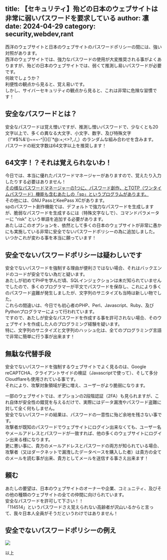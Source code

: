 title: 【セキュリティ】殆どの日本のウェブサイトは非常に弱いパスワードを要求している
author: 凛
date: 2024-04-29
category: security,webdev,rant
----
西洋のウェブサイトと日本のウェブサイトのパスワードポリシーの間には、強い対照があります。\
西洋のウェブサイトでは、強力なパスワードの使用が大変推奨される事がよくありますが、殆どの日本のウェブサイトでは、弱くて推測し易いパスワードが必要です。\
何故でしょうか？\
利便性の観点から見ると、覚え易いです。\
しかし、サイバーセキュリティの観点から見ると、これは非常に危険な習慣です！

## 安全なパスワードとは？
安全なパスワードは覚え憎いですが、推測し憎いパスワードで、少なくとも20文字以上で、多くの異なる大文字、小文字、数字、及び特殊文字（!"#$%&'()~=~-^|\{}[]`*@:+;<>?,./_）のランダムな組み合わせを含みます。\
パスワードの総文字数は64文字以上を推奨します！

## 64文字！？それは覚えられないわ！
今日では、本当に優れたパスワードマネージャーがありますので、覚えたり入力したりする必要はありません！\
[その様なパスワードマネージャーの1つに、パスワード創作、とTOTP（ワンタイムパスワード）機能も含むあたしの「sp」というプログラムがあります。](https://gitler.moe/suwako/sp )\
その他には、GNU PassとKeePass XCがあります。\
spのパスワート創作機能では、デフォルトで強力なパスワードを生成しますが、脆弱なパスワードを生成するには（特殊文字なしで）、コマンドパラメーターに "risk" という単語を追加する必要があります。\
あたしはこのオプションを、依然として多くの日本のウェブサイトが非常に愚かにも実施している非常に安全でないパスワードポリシーの為に追加しました。\
いつかこれが変わる事を本当に願っています！

## 安全でないパスワードポリシーは疑わしいです
安全でないパスワードを強制する理由が便利さではない場合、それはバックエンドのコードが安全でない為だと疑います。\
あたしが初めてPHPを学んだ頃、SQLインジェクションは未だ知られていませんでしたので、多くのプログラマーが平文でパスワードを保存し、これにより多くのパスワード盗難が発生しましたが、文字列のサニタイズも当時は新しい物でした。\
これらの間違いは、今日でも初心者のPHP、Perl、Javascript、Ruby、及びPythonプログラマーによって行われています。\
ですので、あたしが安全なパスワードを作成する事を許可されない場合、そのウェブサイトを作成した人のプログラミング経験を疑います。\
特に、文字列のサニタイズと文字列のハッシュ化は、全てのプログラミング言語で非常に簡単に行う事が出来ます！

## 無駄な代替手段
安全でないパスワードを強制するウェブサイトでよく見るのは、Google reCAPTCHA、クライアントサイドの検証（Javascriptで使って）、そして多分Cloudflareも使用されている事です。\
それにより、攻撃対象領域が更に増え、ユーザーがより脆弱になります。

一部のウェブサイトでは、オプションの2段階認証（2FA）も見られますが、これ自体が安全性の錯覚を与えるだけで、実際にはデータ漏洩やパスワード盗難に対して全く何もしません。\
安全でないパスワードの結果は、パスワードの一意性に殆ど余地を残さない事です。\
攻撃者が既知のパスワードでウェブサイトにログイン出来なくても、ユーザー名やメールアドレスとパスワードが一致すれば、他の多くのウェブサイトにログイン出来る様になります。\
更に悪い事に、貴方のメールアドレスとパスワードの両方が知られている場合、攻撃者（又はダークネットで漏洩したデータベースを購入した者）は貴方の全てのメールを読む事が出来、貴方としてメールを送信する事さえ出来ます！

## 頼む
あたしの要望は、日本のウェブサイトのオーナーや企業、コミュニティ、及びその他の種類のウェブサイトの全ての仲間に向けられています。\
安全なパスワードを許可して下さい！！\
「114514」というパスワードさえ覚えられない高齢者が沢山いるからと言って、我々日本人全員がそうだというわけではありません！

## 安全でないパスワードポリシーの例え
![](https://ass.technicalsuwako.moe/risk-password.png)

以上
